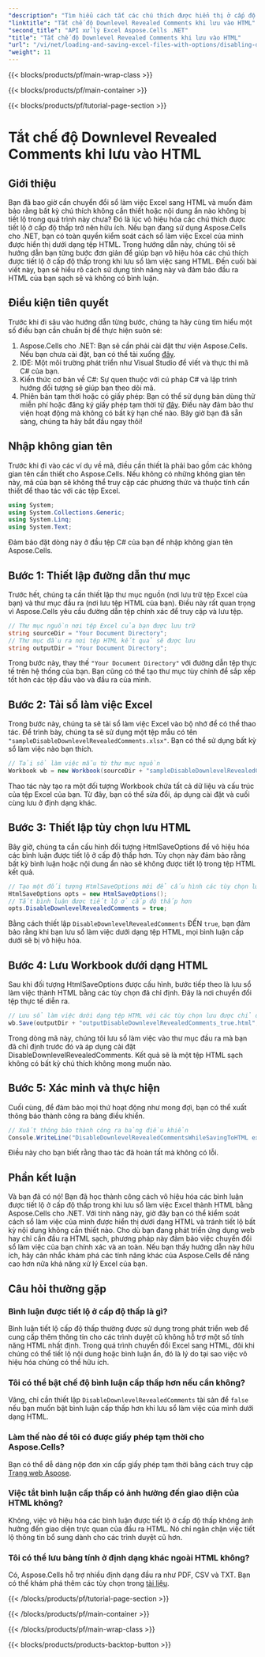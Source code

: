 ```yaml
---
"description": "Tìm hiểu cách tắt các chú thích được hiển thị ở cấp độ thấp hơn khi lưu sổ làm việc Excel thành HTML bằng Aspose.Cells cho .NET với hướng dẫn từng bước chi tiết này."
"linktitle": "Tắt chế độ Downlevel Revealed Comments khi lưu vào HTML"
"second_title": "API xử lý Excel Aspose.Cells .NET"
"title": "Tắt chế độ Downlevel Revealed Comments khi lưu vào HTML"
"url": "/vi/net/loading-and-saving-excel-files-with-options/disabling-downlevel-revealed-comments/"
"weight": 11
---
```


{{< blocks/products/pf/main-wrap-class >}}

{{< blocks/products/pf/main-container >}}

{{< blocks/products/pf/tutorial-page-section >}}

# Tắt chế độ Downlevel Revealed Comments khi lưu vào HTML

## Giới thiệu
Bạn đã bao giờ cần chuyển đổi sổ làm việc Excel sang HTML và muốn đảm bảo rằng bất kỳ chú thích không cần thiết hoặc nội dung ẩn nào không bị tiết lộ trong quá trình này chưa? Đó là lúc vô hiệu hóa các chú thích được tiết lộ ở cấp độ thấp trở nên hữu ích. Nếu bạn đang sử dụng Aspose.Cells cho .NET, bạn có toàn quyền kiểm soát cách sổ làm việc Excel của mình được hiển thị dưới dạng tệp HTML. Trong hướng dẫn này, chúng tôi sẽ hướng dẫn bạn từng bước đơn giản để giúp bạn vô hiệu hóa các chú thích được tiết lộ ở cấp độ thấp trong khi lưu sổ làm việc sang HTML. 
Đến cuối bài viết này, bạn sẽ hiểu rõ cách sử dụng tính năng này và đảm bảo đầu ra HTML của bạn sạch sẽ và không có bình luận.
## Điều kiện tiên quyết
Trước khi đi sâu vào hướng dẫn từng bước, chúng ta hãy cùng tìm hiểu một số điều bạn cần chuẩn bị để thực hiện suôn sẻ:
1. Aspose.Cells cho .NET: Bạn sẽ cần phải cài đặt thư viện Aspose.Cells. Nếu bạn chưa cài đặt, bạn có thể tải xuống [đây](https://releases.aspose.com/cells/net/).
2. IDE: Một môi trường phát triển như Visual Studio để viết và thực thi mã C# của bạn.
3. Kiến thức cơ bản về C#: Sự quen thuộc với cú pháp C# và lập trình hướng đối tượng sẽ giúp bạn theo dõi mã.
4. Phiên bản tạm thời hoặc có giấy phép: Bạn có thể sử dụng bản dùng thử miễn phí hoặc đăng ký giấy phép tạm thời từ [đây](https://purchase.aspose.com/temporary-license/). Điều này đảm bảo thư viện hoạt động mà không có bất kỳ hạn chế nào.
Bây giờ bạn đã sẵn sàng, chúng ta hãy bắt đầu ngay thôi!
## Nhập không gian tên
Trước khi đi vào các ví dụ về mã, điều cần thiết là phải bao gồm các không gian tên cần thiết cho Aspose.Cells. Nếu không có những không gian tên này, mã của bạn sẽ không thể truy cập các phương thức và thuộc tính cần thiết để thao tác với các tệp Excel.
```csharp
using System;
using System.Collections.Generic;
using System.Linq;
using System.Text;
```
Đảm bảo đặt dòng này ở đầu tệp C# của bạn để nhập không gian tên Aspose.Cells.
## Bước 1: Thiết lập đường dẫn thư mục
Trước hết, chúng ta cần thiết lập thư mục nguồn (nơi lưu trữ tệp Excel của bạn) và thư mục đầu ra (nơi lưu tệp HTML của bạn). Điều này rất quan trọng vì Aspose.Cells yêu cầu đường dẫn tệp chính xác để truy cập và lưu tệp.
```csharp
// Thư mục nguồn nơi tệp Excel của bạn được lưu trữ
string sourceDir = "Your Document Directory";
// Thư mục đầu ra nơi tệp HTML kết quả sẽ được lưu
string outputDir = "Your Document Directory";
```
Trong bước này, thay thế `"Your Document Directory"` với đường dẫn tệp thực tế trên hệ thống của bạn. Bạn cũng có thể tạo thư mục tùy chỉnh để sắp xếp tốt hơn các tệp đầu vào và đầu ra của mình.
## Bước 2: Tải sổ làm việc Excel
Trong bước này, chúng ta sẽ tải sổ làm việc Excel vào bộ nhớ để có thể thao tác. Để trình bày, chúng ta sẽ sử dụng một tệp mẫu có tên `"sampleDisableDownlevelRevealedComments.xlsx"`. Bạn có thể sử dụng bất kỳ sổ làm việc nào bạn thích.
```csharp
// Tải sổ làm việc mẫu từ thư mục nguồn
Workbook wb = new Workbook(sourceDir + "sampleDisableDownlevelRevealedComments.xlsx");
```
Thao tác này tạo ra một đối tượng Workbook chứa tất cả dữ liệu và cấu trúc của tệp Excel của bạn. Từ đây, bạn có thể sửa đổi, áp dụng cài đặt và cuối cùng lưu ở định dạng khác.
## Bước 3: Thiết lập tùy chọn lưu HTML
Bây giờ, chúng ta cần cấu hình đối tượng HtmlSaveOptions để vô hiệu hóa các bình luận được tiết lộ ở cấp độ thấp hơn. Tùy chọn này đảm bảo rằng bất kỳ bình luận hoặc nội dung ẩn nào sẽ không được tiết lộ trong tệp HTML kết quả.
```csharp
// Tạo một đối tượng HtmlSaveOptions mới để cấu hình các tùy chọn lưu
HtmlSaveOptions opts = new HtmlSaveOptions();
// Tắt bình luận được tiết lộ ở cấp độ thấp hơn
opts.DisableDownlevelRevealedComments = true;
```
Bằng cách thiết lập `DisableDownlevelRevealedComments` ĐẾN `true`, bạn đảm bảo rằng khi bạn lưu sổ làm việc dưới dạng tệp HTML, mọi bình luận cấp dưới sẽ bị vô hiệu hóa.
## Bước 4: Lưu Workbook dưới dạng HTML
Sau khi đối tượng HtmlSaveOptions được cấu hình, bước tiếp theo là lưu sổ làm việc thành HTML bằng các tùy chọn đã chỉ định. Đây là nơi chuyển đổi tệp thực tế diễn ra.
```csharp
// Lưu sổ làm việc dưới dạng tệp HTML với các tùy chọn lưu được chỉ định
wb.Save(outputDir + "outputDisableDownlevelRevealedComments_true.html", opts);
```
Trong dòng mã này, chúng tôi lưu sổ làm việc vào thư mục đầu ra mà bạn đã chỉ định trước đó và áp dụng cài đặt DisableDownlevelRevealedComments. Kết quả sẽ là một tệp HTML sạch không có bất kỳ chú thích không mong muốn nào.
## Bước 5: Xác minh và thực hiện
Cuối cùng, để đảm bảo mọi thứ hoạt động như mong đợi, bạn có thể xuất thông báo thành công ra bảng điều khiển.
```csharp
// Xuất thông báo thành công ra bảng điều khiển
Console.WriteLine("DisableDownlevelRevealedCommentsWhileSavingToHTML executed successfully.");
```
Điều này cho bạn biết rằng thao tác đã hoàn tất mà không có lỗi.
## Phần kết luận
Và bạn đã có nó! Bạn đã học thành công cách vô hiệu hóa các bình luận được tiết lộ ở cấp độ thấp trong khi lưu sổ làm việc Excel thành HTML bằng Aspose.Cells cho .NET. Với tính năng này, giờ đây bạn có thể kiểm soát cách sổ làm việc của mình được hiển thị dưới dạng HTML và tránh tiết lộ bất kỳ nội dung không cần thiết nào. Cho dù bạn đang phát triển ứng dụng web hay chỉ cần đầu ra HTML sạch, phương pháp này đảm bảo việc chuyển đổi sổ làm việc của bạn chính xác và an toàn.
Nếu bạn thấy hướng dẫn này hữu ích, hãy cân nhắc khám phá các tính năng khác của Aspose.Cells để nâng cao hơn nữa khả năng xử lý Excel của bạn.
## Câu hỏi thường gặp
### Bình luận được tiết lộ ở cấp độ thấp là gì?
Bình luận tiết lộ cấp độ thấp thường được sử dụng trong phát triển web để cung cấp thêm thông tin cho các trình duyệt cũ không hỗ trợ một số tính năng HTML nhất định. Trong quá trình chuyển đổi Excel sang HTML, đôi khi chúng có thể tiết lộ nội dung hoặc bình luận ẩn, đó là lý do tại sao việc vô hiệu hóa chúng có thể hữu ích.
### Tôi có thể bật chế độ bình luận cấp thấp hơn nếu cần không?
Vâng, chỉ cần thiết lập `DisableDownlevelRevealedComments` tài sản để `false` nếu bạn muốn bật bình luận cấp thấp hơn khi lưu sổ làm việc của mình dưới dạng HTML.
### Làm thế nào để tôi có được giấy phép tạm thời cho Aspose.Cells?
Bạn có thể dễ dàng nộp đơn xin cấp giấy phép tạm thời bằng cách truy cập [Trang web Aspose](https://purchase.aspose.com/temporary-license/).
### Việc tắt bình luận cấp thấp có ảnh hưởng đến giao diện của HTML không?
Không, việc vô hiệu hóa các bình luận được tiết lộ ở cấp độ thấp không ảnh hưởng đến giao diện trực quan của đầu ra HTML. Nó chỉ ngăn chặn việc tiết lộ thông tin bổ sung dành cho các trình duyệt cũ hơn.
### Tôi có thể lưu bảng tính ở định dạng khác ngoài HTML không?
Có, Aspose.Cells hỗ trợ nhiều định dạng đầu ra như PDF, CSV và TXT. Bạn có thể khám phá thêm các tùy chọn trong [tài liệu](https://reference.aspose.com/cells/net/).

{{< /blocks/products/pf/tutorial-page-section >}}

{{< /blocks/products/pf/main-container >}}

{{< /blocks/products/pf/main-wrap-class >}}

{{< blocks/products/products-backtop-button >}}